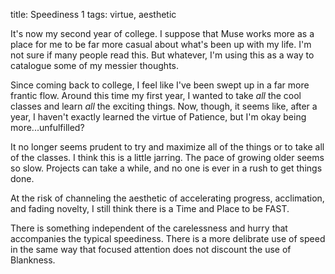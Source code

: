 title: Speediness 1
tags: virtue, aesthetic

It's now my second year of college. I suppose that Muse works more as a place for me to be far more casual about what's been up with my life. I'm not sure if many people read this. But whatever, I'm using this as a way to catalogue some of my messier thoughts.

Since coming back to college, I feel like I've been swept up in a far more frantic flow. Around this time my first year, I wanted to take *all* the cool classes and learn *all* the exciting things. Now, though, it seems like, after a year, I haven't exactly learned the virtue of Patience, but I'm okay being more...unfulfilled?

It no longer seems prudent to try and maximize all of the things or to take all of the classes. I think this is a little jarring. The pace of growing older seems so slow. Projects can take a while, and no one is ever in a rush to get things done.

At the risk of channeling the aesthetic of accelerating progress, acclimation, and fading novelty, I still think there is a Time and Place to be FAST.

There is something independent of the carelessness and hurry that accompanies the typical speediness. There is a more delibrate use of speed in the same way that focused attention does not discount the use of Blankness.